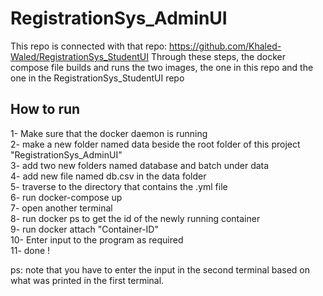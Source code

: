 # RegistrationSys_AdminUI

This repo is connected with that repo: https://github.com/Khaled-Waled/RegistrationSys_StudentUI
Through these steps, the docker compose file builds and runs the two images, the one in this repo and the one in the RegistrationSys_StudentUI repo </br>

## How to run
1- Make sure that the docker daemon is running </br>
2- make a new folder named data beside the root folder of this project "RegistrationSys_AdminUI" </br>
3- add two new folders named database and batch under data </br>
4- add new file named db.csv in the data folder </br>
5- traverse to the directory that contains the .yml file </br>
6- run docker-compose up </br>
7- open another terminal </br>
8- run docker ps to get the id of the newly running container </br>
9- run docker attach "Container-ID" </br>
10- Enter input to the program as required </br>
11- done ! </br>


ps: note that you have to enter the input in the second terminal based on what was printed in the first terminal.

